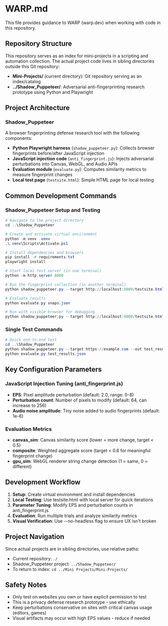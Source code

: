 # WARP.md

This file provides guidance to WARP (warp.dev) when working with code in this repository.

## Repository Structure

This repository serves as an index for mini-projects in a scripting and automation collection. The actual project code lives in sibling directories outside this Git repository:

- **Mini-Projects/** (current directory): Git repository serving as an index/catalog
- **../Shadow_Puppeteer/**: Adversarial anti-fingerprinting research prototype using Python and Playwright

## Project Architecture

### Shadow_Puppeteer
A browser fingerprinting defense research tool with the following components:
- **Python Playwright harness** (`shadow_puppeteer.py`): Collects browser fingerprints before/after JavaScript injection
- **JavaScript injection code** (`anti_fingerprint.js`): Injects adversarial perturbations into Canvas, WebGL, and Audio APIs
- **Evaluation module** (`evaluate.py`): Computes similarity metrics to measure fingerprint changes
- **Local test page** (`testsite.html`): Simple HTML page for local testing

## Common Development Commands

### Shadow_Puppeteer Setup and Testing
```powershell
# Navigate to the project directory
cd ..\Shadow_Puppeteer

# Create and activate virtual environment
python -m venv .venv
.\.venv\Scripts\Activate.ps1

# Install dependencies and browsers
pip install -r requirements.txt
playwright install

# Start local test server (in one terminal)
python -m http.server 8000

# Run the fingerprint collection (in another terminal)
python shadow_puppeteer.py --target http://localhost:8000/testsite.html --out snaps.json

# Evaluate results
python evaluate.py snaps.json

# Run with visible browser for debugging
python shadow_puppeteer.py --target http://localhost:8000/testsite.html --out snaps.json --no-headless
```

### Single Test Commands
```powershell
# Quick end-to-end test
cd ..\Shadow_Puppeteer
python shadow_puppeteer.py --target https://example.com --out test_results.json
python evaluate.py test_results.json
```

## Key Configuration Parameters

### JavaScript Injection Tuning (anti_fingerprint.js)
- **EPS**: Pixel amplitude perturbation (default: 2.0, range: 0-8)
- **Perturbation count**: Number of pixels to modify (default: 64, can increase to 256)
- **Audio noise amplitude**: Tiny noise added to audio fingerprints (default: 1e-6)

### Evaluation Metrics
- **canvas_sim**: Canvas similarity score (lower = more change, target < 0.5)
- **composite**: Weighted aggregate score (target < 0.6 for meaningful fingerprint change)
- **gpu_sim**: WebGL renderer string change detection (1 = same, 0 = different)

## Development Workflow

1. **Setup**: Create virtual environment and install dependencies
2. **Local Testing**: Use testsite.html with local server for quick iterations
3. **Parameter Tuning**: Modify EPS and perturbation counts in anti_fingerprint.js
4. **Evaluation**: Run multiple trials and analyze similarity metrics
5. **Visual Verification**: Use --no-headless flag to ensure UX isn't broken

## Project Navigation

Since actual projects are in sibling directories, use relative paths:
- Current repository: `./` 
- Shadow_Puppeteer project: `../Shadow_Puppeteer/`
- To return to index: `cd ../Mini Projects/Mini-Projects/`

## Safety Notes

- Only test on websites you own or have explicit permission to test
- This is a privacy defense research prototype - use ethically
- Keep perturbations conservative on sites with critical canvas usage (editors, games)
- Visual artifacts may occur with high EPS values - reduce if needed